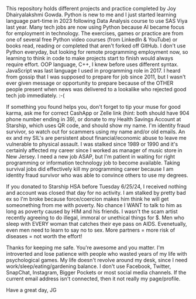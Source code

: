 This repository holds different projects and practice completed by Joy Dhairyalakshmi Gowda. Python is new to me and I just started learning language part-time in 2023 following Data Analysis course to use SAS Viya last year. Many tech jobs are now using Python because AI became focus for employment in technology. The exercises, games or practice are from one of several free Python video courses (from LinkedIn & YouTube) or books read, reading or completed that aren't forked off GitHub. I don't use Python everyday, but looking for remote programming employment now, so learning to think in code to make projects start to finish would always require effort. OOP language, C++, I knew before uses different syntax. JavaScript was last language I used in programming role in 2017. I heard from gossip that I was supposed to prepare for job since 2011, but I wasn't ever given message or opportunity to prepare because of the OTHER people present when news was delivered to a lookalike who rejected good tech job immediately. :-( 

If something you found helps you, don't forget to tip your muse for good karma, ask me for correct CashApp or Zelle link (hint: both should have 904 phone number ending in 39), or donate to my Health Savings Account at Starship, which uses QR code, and should show my name. I'm identity fraud survivor, so watch out for scammers using my name and/or old emails. An ex and my SIL's are persistent about financial/economic abuse to leave me vulnerable to physical assault. I was stalked since 1989 or 1990 and it's certainly affected my career since I worked as manager of music store in New Jersey. I need a new job ASAP, but I'm patient in waiting for right programming or information technology job to become available. Taking survival jobs did effectively kill my programming career because I am identity fraud survivor who was able to convince others to use my degrees.

If you donated to Starship HSA before Tuesday 6/25/24, I received nothing and account was closed that day for no activity. I am stalked by pretty bad ex so I'm broke because force/coercion makes him think he will get someonething from me with poverty. No chance I WANT to talk to him as long as poverty caused by HIM and his friends. I wasn't the scam artist recently agreeing to do illegal, immoral or unethical things for $. Men who sleep with EVERY woman that catches their eye pass on AIDS. Evenetually, even men need to learn to say no to sex. More partners = more risk of diseases = not worth the effort! 

Thanks for keeping me safe. You're awesome and you matter. I'm introverted and lose patience with people who wasted years of my life with psychological games. My life doesn't revolve around my desk, since I need work/sleep/eating/gardening balance. I don't use Facebook, Twitter, SnapChat, Instagram, Bigger Pockets or most social media channels. If the current email address isn't connected, then it not really my page/profile. 

Have a great day,
JG
